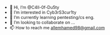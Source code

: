 - 👋 Hi, I’m @C4ll-0f-Du5ty
- 👀 I’m interested in Cyb3rS3cur1ty
- 🌱 I’m currently learning pentesting/cs eng.
- 💞️ I’m looking to collaborate on ...
- 📫 How to reach me allemhamed98@gmail.com

<!---
C4ll-0f-Du5ty/C4ll-0f-Du5ty is a ✨ special ✨ repository because its `README.md` (this file) appears on your GitHub profile.
You can click the Preview link to take a look at your changes.
--->

